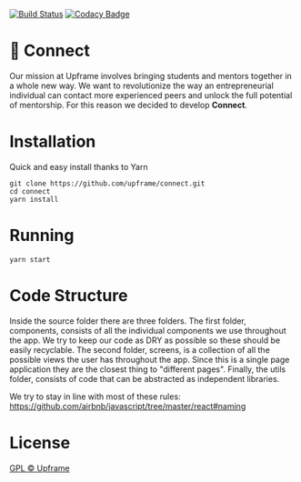 [![Build Status](https://travis-ci.com/ulissesferreira/connect.svg?token=xmikXYDzu8Ho8PZicgqF&branch=master)](https://travis-ci.com/ulissesferreira/connect)
[![Codacy Badge](https://api.codacy.com/project/badge/Grade/086688c42a6e4c268b0a4c559790e5a8)](https://www.codacy.com?utm_source=github.com&amp;utm_medium=referral&amp;utm_content=ulissesferreira/connect&amp;utm_campaign=Badge_Grade)

# 🦄 Connect

Our mission at Upframe involves bringing students and mentors together in a whole new way. We want to revolutionize the way an entrepreneurial individual can contact more experienced peers and unlock the full potential of mentorship. For this reason we decided to develop **Connect**.

# Installation

Quick and easy install thanks to Yarn

```
git clone https://github.com/upframe/connect.git
cd connect
yarn install
```

# Running

```
yarn start
```

# Code Structure

Inside the source folder there are three folders. The first folder, components, consists of all the individual components we use throughout the app. We try to keep our code as DRY as possible so these should be easily recyclable. The second folder, screens, is a collection of all the possible views the user has throughout the app. Since this is a single page application they are the closest thing to "different pages". Finally, the utils folder, consists of code that can be abstracted as independent libraries.

We try to stay in line with most of these rules: https://github.com/airbnb/javascript/tree/master/react#naming

# License

[GPL © Upframe](../master/LICENSE)
